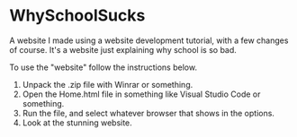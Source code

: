 # WhySchoolSucks
A website I made using a website development tutorial, with a few changes of course. It's a website just explaining why school is so bad.

To use the "website" follow the instructions below.

1. Unpack the .zip file with Winrar or something.
2. Open the Home.html file in something like Visual Studio Code or something.
3. Run the file, and select whatever browser that shows in the options.
4. Look at the stunning website.
